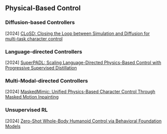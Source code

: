 ## Physical-Based Control

### Diffusion-based Controllers

[2024] [CLoSD: Closing the Loop between Simulation and Diffusion for multi-task character control](https://arxiv.org/abs/2410.03441)



### Language-directed Controllers

[2024] [SuperPADL: Scaling Language-Directed Physics-Based Control with Progressive Supervised Distillation](https://arxiv.org/abs/2407.10481)



### Multi-Modal-directed Controllers

[2024] [MaskedMimic: Unified Physics-Based Character Control Through Masked Motion Inpainting](https://arxiv.org/abs/2409.14393)



### Unsupervised RL

[2024] [Zero-Shot Whole-Body Humanoid Control via Behavioral Foundation Models](https://ai.meta.com/research/publications/zero-shot-whole-body-humanoid-control-via-behavioral-foundation-models/)

